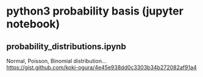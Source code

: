 # python3 probability basis (jupyter notebook)

## probability_distributions.ipynb
Normal, Poisson, Binomial distribution...  
https://gist.github.com/koki-ogura/4e45e938dd0c3303b34b272082af91a4
